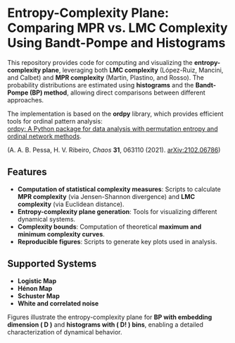 # Entropy-Complexity Plane: Comparing MPR vs. LMC Complexity Using Bandt-Pompe and Histograms  

This repository provides code for computing and visualizing the **entropy-complexity plane**, leveraging both **LMC complexity** (López-Ruiz, Mancini, and Calbet) and **MPR complexity** (Martin, Plastino, and Rosso). The probability distributions are estimated using **histograms** and the **Bandt-Pompe (BP) method**, allowing direct comparisons between different approaches.  

The implementation is based on the **ordpy** library, which provides efficient tools for ordinal pattern analysis:  
[ordpy: A Python package for data analysis with permutation entropy and ordinal network methods](https://arthurpessa.github.io/ordpy/_build/html/index.html).  

(A. A. B. Pessa, H. V. Ribeiro, *Chaos* **31**, 063110 (2021). [arXiv:2102.06786](https://arxiv.org/abs/2102.06786))  

## Features  
- **Computation of statistical complexity measures**: Scripts to calculate **MPR complexity** (via Jensen-Shannon divergence) and **LMC complexity** (via Euclidean distance).  
- **Entropy-complexity plane generation**: Tools for visualizing different dynamical systems.  
- **Complexity bounds**: Computation of theoretical **maximum and minimum complexity curves**.  
- **Reproducible figures**: Scripts to generate key plots used in analysis.  

## Supported Systems  
- **Logistic Map**  
- **Hénon Map**
- **Schuster Map** 
- **White and correlated noise**  

Figures illustrate the entropy-complexity plane for **BP with embedding dimension \( D \)** and **histograms with \( D! \) bins**, enabling a detailed characterization of dynamical behavior.  
